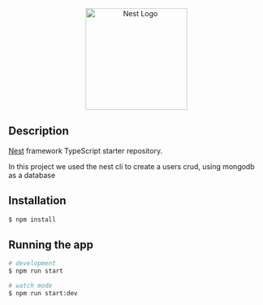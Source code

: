 <p align="center">
  <a href="http://nestjs.com/" target="blank"><img src="https://nestjs.com/img/logo-small.svg" width="200" alt="Nest Logo" /></a>
</p>

## Description

[Nest](https://github.com/nestjs/nest) framework TypeScript starter repository.

In this project we used the nest cli to create a users crud, using mongodb as a database

## Installation

```bash
$ npm install
```

## Running the app

```bash
# development
$ npm run start

# watch mode
$ npm run start:dev
```
